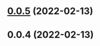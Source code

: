 ## [0.0.5](https://github.com/elzone/vue-3d-model-extend/compare/v0.0.4...v0.0.5) (2022-02-13)



## 0.0.4 (2022-02-13)



